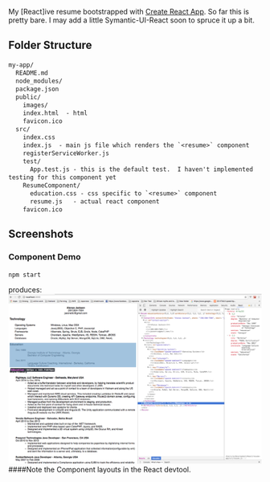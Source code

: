 My [React]ive resume bootstrapped with [Create React App](https://github.com/facebookincubator/create-react-app).  So far this is pretty bare.  I may add a little Symantic-UI-React soon to spruce it up a bit.

## Folder Structure

```
my-app/
  README.md
  node_modules/
  package.json
  public/
    images/
    index.html  - html
    favicon.ico
  src/
    index.css
    index.js  - main js file which renders the `<resume>` component
    registerServiceWorker.js
    test/
      App.test.js - this is the default test.  I haven't implemented testing for this component yet
    ResumeComponent/
      education.css - css specific to `<resume>` component
      resume.js   - actual react component
    favicon.ico
```

## Screenshots

### Component Demo
```sh
npm start
```
produces:
![alt screenshot](https://github.com/jaxonetic-github/react-resume/blob/master/demo-screenshot.png)
####Note the Component layouts in the React devtool. 